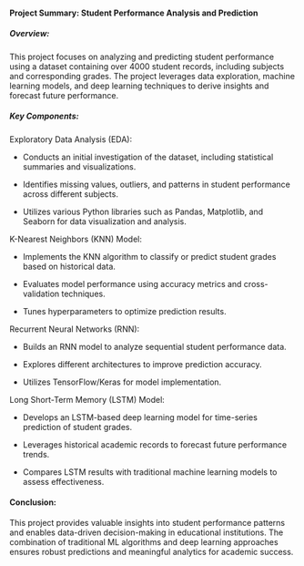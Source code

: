 #### Project Summary: Student Performance Analysis and Prediction

##### Overview:
This project focuses on analyzing and predicting student performance using a dataset containing over 4000 student records, including subjects and corresponding grades. The project leverages data exploration, machine learning models, and deep learning techniques to derive insights and forecast future performance.

##### Key Components:

Exploratory Data Analysis (EDA):

- Conducts an initial investigation of the dataset, including statistical summaries and visualizations.

- Identifies missing values, outliers, and patterns in student performance across different subjects.

- Utilizes various Python libraries such as Pandas, Matplotlib, and Seaborn for data visualization and analysis.

K-Nearest Neighbors (KNN) Model:

- Implements the KNN algorithm to classify or predict student grades based on historical data.

- Evaluates model performance using accuracy metrics and cross-validation techniques.

- Tunes hyperparameters to optimize prediction results.

Recurrent Neural Networks (RNN):

- Builds an RNN model to analyze sequential student performance data.

- Explores different architectures to improve prediction accuracy.

- Utilizes TensorFlow/Keras for model implementation.

Long Short-Term Memory (LSTM) Model:

- Develops an LSTM-based deep learning model for time-series prediction of student grades.

- Leverages historical academic records to forecast future performance trends.

- Compares LSTM results with traditional machine learning models to assess effectiveness.

#### Conclusion:
This project provides valuable insights into student performance patterns and enables data-driven decision-making in educational institutions. The combination of traditional ML algorithms and deep learning approaches ensures robust predictions and meaningful analytics for academic success.

